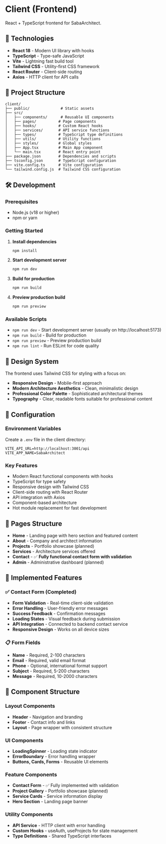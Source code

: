 # Client (Frontend)

React + TypeScript frontend for SabaArchitect.

## 🚀 Technologies

- **React 18** - Modern UI library with hooks
- **TypeScript** - Type-safe JavaScript
- **Vite** - Lightning fast build tool
- **Tailwind CSS** - Utility-first CSS framework
- **React Router** - Client-side routing
- **Axios** - HTTP client for API calls

## 📁 Project Structure

```
client/
├── public/              # Static assets
├── src/
│   ├── components/      # Reusable UI components
│   ├── pages/          # Page components
│   ├── hooks/          # Custom React hooks
│   ├── services/       # API service functions
│   ├── types/          # TypeScript type definitions
│   ├── utils/          # Utility functions
│   ├── styles/         # Global styles
│   ├── App.tsx         # Main App component
│   └── main.tsx        # React entry point
├── package.json        # Dependencies and scripts
├── tsconfig.json       # TypeScript configuration
├── vite.config.ts      # Vite configuration
└── tailwind.config.js  # Tailwind CSS configuration
```

## 🛠️ Development

### Prerequisites
- Node.js (v18 or higher)
- npm or yarn

### Getting Started

1. **Install dependencies**
   ```bash
   npm install
   ```

2. **Start development server**
   ```bash
   npm run dev
   ```

3. **Build for production**
   ```bash
   npm run build
   ```

4. **Preview production build**
   ```bash
   npm run preview
   ```

### Available Scripts

- `npm run dev` - Start development server (usually on http://localhost:5173)
- `npm run build` - Build for production
- `npm run preview` - Preview production build
- `npm run lint` - Run ESLint for code quality

## 🎨 Design System

The frontend uses Tailwind CSS for styling with a focus on:
- **Responsive Design** - Mobile-first approach
- **Modern Architecture Aesthetics** - Clean, minimalistic design
- **Professional Color Palette** - Sophisticated architectural themes
- **Typography** - Clear, readable fonts suitable for professional content

## 🔧 Configuration

### Environment Variables
Create a `.env` file in the client directory:

```env
VITE_API_URL=http://localhost:3001/api
VITE_APP_NAME=SabaArchitect
```

### Key Features
- Modern React functional components with hooks
- TypeScript for type safety
- Responsive design with Tailwind CSS
- Client-side routing with React Router
- API integration with Axios
- Component-based architecture
- Hot module replacement for fast development

## 📱 Pages Structure

- **Home** - Landing page with hero section and featured content
- **About** - Company and architect information
- **Projects** - Portfolio showcase (planned)
- **Services** - Architecture services offered  
- **Contact** - ✅ **Fully functional contact form with validation**
- **Admin** - Administrative dashboard (planned)

## 🎯 Implemented Features

### ✅ Contact Form (Completed)
- **Form Validation** - Real-time client-side validation
- **Error Handling** - User-friendly error messages
- **Success Feedback** - Confirmation messages
- **Loading States** - Visual feedback during submission
- **API Integration** - Connected to backend contact service
- **Responsive Design** - Works on all device sizes

### 📋 Form Fields
- **Name** - Required, 2-100 characters
- **Email** - Required, valid email format
- **Phone** - Optional, international format support
- **Subject** - Required, 5-200 characters  
- **Message** - Required, 10-2000 characters

## 🧩 Component Structure

### Layout Components
- **Header** - Navigation and branding
- **Footer** - Contact info and links
- **Layout** - Page wrapper with consistent structure

### UI Components  
- **LoadingSpinner** - Loading state indicator
- **ErrorBoundary** - Error handling wrapper
- **Buttons, Cards, Forms** - Reusable UI elements

### Feature Components
- **Contact Form** - ✅ Fully implemented with validation
- **Project Gallery** - Portfolio showcase (planned)
- **Service Cards** - Service information display
- **Hero Section** - Landing page banner

### Utility Components
- **API Service** - HTTP client with error handling
- **Custom Hooks** - useAuth, useProjects for state management
- **Type Definitions** - Shared TypeScript interfaces
